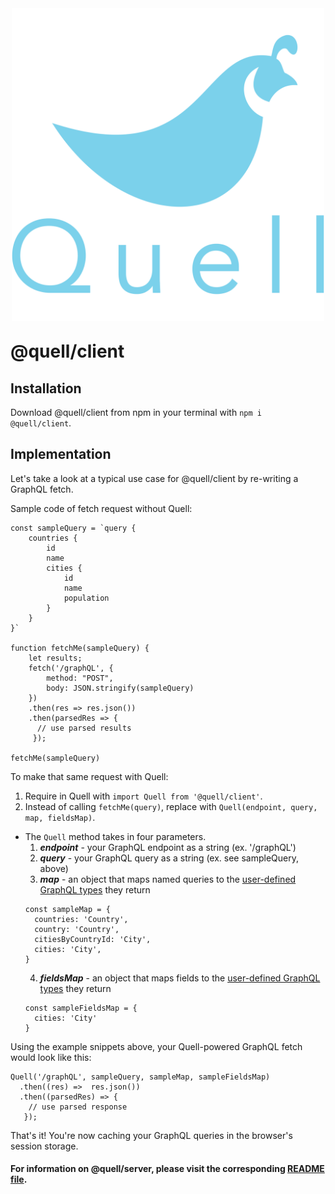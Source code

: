 <p align="center"><img src="./assets/QUELL-nested-LG@0.75x.png" width='500' style="margin-top: 10px; margin-bottom: -10px;"></p>

# @quell/client

## Installation

Download @quell/client from npm in your terminal with `npm i @quell/client`.

## Implementation

Let's take a look at a typical use case for @quell/client by re-writing a GraphQL fetch.

Sample code of fetch request without Quell:
```
const sampleQuery = `query {
    countries {
        id
        name
        cities {
            id
            name
            population
        }
    }
}`

function fetchMe(sampleQuery) {
    let results;
    fetch('/graphQL', {
        method: "POST",
        body: JSON.stringify(sampleQuery)
    })
    .then(res => res.json())
    .then(parsedRes => {
      // use parsed results
     });

fetchMe(sampleQuery)
```

To make that same request with Quell:
1. Require in Quell with `import Quell from '@quell/client'`.
2. Instead of calling `fetchMe(query)`, replace with `Quell(endpoint, query, map, fieldsMap)`.
  - The `Quell` method takes in four parameters.
    1. **_endpoint_** - your GraphQL endpoint as a string (ex. '/graphQL')
    2. **_query_** - your GraphQL query as a string (ex. see sampleQuery, above)
    3. **_map_** - an object that maps named queries to the [user-defined GraphQL types](https://graphql.org/learn/schema/#object-types-and-fields) they return
    ```
    const sampleMap = {
      countries: 'Country',
      country: 'Country',
      citiesByCountryId: 'City',
      cities: 'City',
    }
    ```
    4. **_fieldsMap_** - an object that maps fields to the [user-defined GraphQL types](https://graphql.org/learn/schema/#object-types-and-fields) they return
    ```
    const sampleFieldsMap = {
      cities: 'City'
    }
    ```

Using the example snippets above, your Quell-powered GraphQL fetch would look like this:
```
Quell('/graphQL', sampleQuery, sampleMap, sampleFieldsMap)
  .then((res) =>  res.json())
  .then((parsedRes) => {
    // use parsed response
   });
```

That's it! You're now caching your GraphQL queries in the browser's session storage.

#### For information on @quell/server, please visit the corresponding [README file](https://github.com/oslabs-beta/Quell/tree/master/quell-server).
